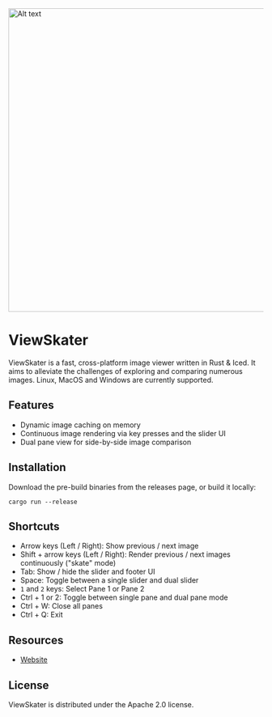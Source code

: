 <img src="https://github.com/user-attachments/assets/bd210448-09c4-48c3-96c4-b49772d3f01b" alt="Alt text" width="600"/>

# ViewSkater
ViewSkater is a fast, cross-platform image viewer written in Rust & Iced.
It aims to alleviate the challenges of exploring and comparing numerous images. Linux, MacOS and Windows are currently supported.

## Features
- Dynamic image caching on memory
- Continuous image rendering via key presses and the slider UI
- Dual pane view for side-by-side image comparison

## Installation
Download the pre-build binaries from the releases page, or build it locally:
```
cargo run --release
```

## Shortcuts
- Arrow keys (Left / Right): Show previous / next image
- Shift + arrow keys (Left / Right): Render previous / next images continuously ("skate" mode)
- Tab: Show / hide the slider and footer UI
- Space: Toggle between a single slider and dual slider
- `1` and `2` keys: Select Pane 1 or Pane 2
- Ctrl + 1 or 2: Toggle between single pane and dual pane mode
- Ctrl + W: Close all panes
- Ctrl + Q: Exit

## Resources
- [Website](https://viewskater.com/)  

## License
ViewSkater is distributed under the Apache 2.0 license.
